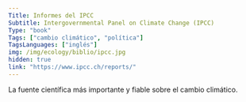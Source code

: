 ```yaml
---
Title: Informes del IPCC
Subtitle: Intergovernmental Panel on Climate Change (IPCC)
Type: "book"
Tags: ["cambio climático", "política"]
TagsLanguages: ["inglés"]
img: /img/ecology/biblio/ipcc.jpg
hidden: true
link: "https://www.ipcc.ch/reports/"
---
```


La fuente científica más importante y fiable sobre el cambio climático.